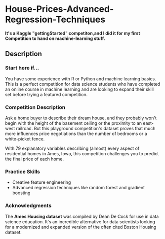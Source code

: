 # House-Prices-Advanced-Regression-Techniques
**It's a Kaggle "gettingStarted" competiton,and I did it for my first Competition to hand on machine-learning stuff.**
## Description
### Start here if...
You have some experience with R or Python and machine learning basics. This is a perfect competition for data science students who have completed an online course in machine learning and are looking to expand their skill set before trying a featured competition. 
### Competition Description
Ask a home buyer to describe their dream house, and they probably won't begin with the height of the basement ceiling or the proximity to an east-west railroad. But this playground competition's dataset proves that much more influences price negotiations than the number of bedrooms or a white-picket fence.

With 79 explanatory variables describing (almost) every aspect of residential homes in Ames, Iowa, this competition challenges you to predict the final price of each home.
### Practice Skills
* Creative feature engineering 
* Advanced regression techniques like random forest and gradient boosting
### Acknowledgments
The **Ames Housing dataset** was compiled by Dean De Cock for use in data science education. It's an incredible alternative for data scientists looking for a modernized and expanded version of the often cited Boston Housing dataset. 
